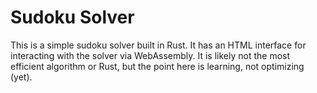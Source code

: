# Sudoku Solver

This is a simple sudoku solver built in Rust. It has an HTML interface for interacting with the solver via WebAssembly. It is likely not the most efficient
algorithm or Rust, but the point here is learning, not optimizing (yet).